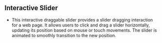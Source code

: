 ## Interactive Slider
- This interactive draggable slider provides a slider dragging interaction for a web page. It allows users to click and drag a slider horizontally, updating its position based on mouse or touch movements. The slider is animated to smoothly transition to the new position.
